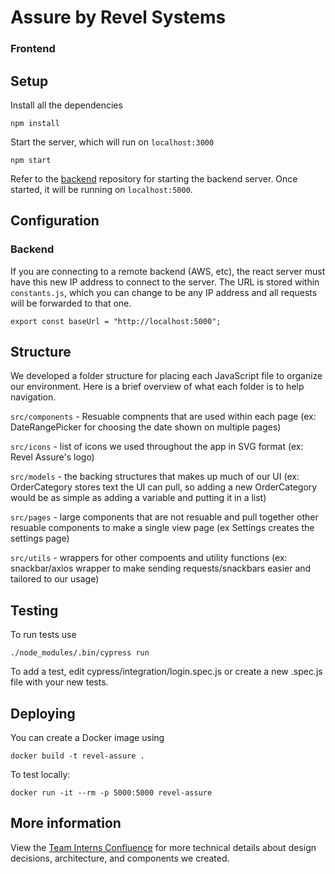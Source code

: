 # Assure by Revel Systems 
### Frontend



## Setup

Install all the dependencies 
```
npm install
```
Start the server, which will run on `localhost:3000`
```
npm start
```

Refer to the [backend](https://gitlab.com/revelsystems/intern-2019/back-end) repository for starting the backend server. Once started, it will be running on `localhost:5000`. 

## Configuration

### Backend
If you are connecting to a remote backend (AWS, etc), the react server must have this new IP address to connect to the server. The URL is stored within `constants.js`, which you can change to be any IP address and all requests will be forwarded to that one.

```
export const baseUrl = "http://localhost:5000";
```

## Structure

We developed a folder structure for placing each JavaScript file to organize our environment. Here is a brief overview of what each folder is  to help navigation.

`src/components` - Resuable compnents that are used within each page (ex: DateRangePicker for choosing the date shown on multiple pages)

`src/icons` - list of icons we used throughout the app in SVG format (ex: Revel Assure's logo)

`src/models` - the backing structures that makes up much of our UI (ex: OrderCategory stores text the UI can pull, so adding a new OrderCategory would be as simple as adding a variable and putting it in a list)

`src/pages` - large components that are not resuable and pull together other resuable components to make a single view page (ex Settings creates the settings page)

`src/utils` - wrappers for other compoents and utility functions (ex: snackbar/axios wrapper to make sending requests/snackbars easier and tailored to our usage)

## Testing

To run tests use

`./node_modules/.bin/cypress run`

To add a test, edit cypress/integration/login.spec.js or create a new .spec.js file with your new tests. 

## Deploying

You can create a Docker image using 

`docker build -t revel-assure .`

To test locally:

`docker run -it --rm -p 5000:5000 revel-assure`

## More information

View the [Team Interns Confluence](https://revelup.atlassian.net/wiki/spaces/Revi/pages/1377828973/Frontend) for more technical details about design decisions, architecture, and components we created. 
